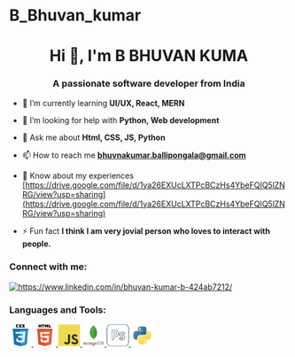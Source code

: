 # B_Bhuvan_kumar
<h1 align="center">Hi 👋, I'm B BHUVAN KUMA</h1>
<h3 align="center">A passionate software developer from India</h3>

- 🌱 I’m currently learning **UI/UX, React, MERN**

- 🤝 I’m looking for help with **Python, Web development**

- 💬 Ask me about **Html, CSS, JS, Python**

- 📫 How to reach me **bhuvnakumar.ballipongala@gmail.com**

- 📄 Know about my experiences [https://drive.google.com/file/d/1ya26EXUcLXTPcBCzHs4YbeFQIQ5lZNRG/view?usp=sharing](https://drive.google.com/file/d/1ya26EXUcLXTPcBCzHs4YbeFQIQ5lZNRG/view?usp=sharing)

- ⚡ Fun fact **I think I am very jovial person who loves to interact with people.**

<h3 align="left">Connect with me:</h3>
<p align="left">
<a href="https://linkedin.com/in/https://www.linkedin.com/in/bhuvan-kumar-b-424ab7212/" target="blank"><img align="center" src="https://raw.githubusercontent.com/rahuldkjain/github-profile-readme-generator/master/src/images/icons/Social/linked-in-alt.svg" alt="https://www.linkedin.com/in/bhuvan-kumar-b-424ab7212/" height="30" width="40" /></a>
</p>

<h3 align="left">Languages and Tools:</h3>
<p align="left"> <a href="https://www.w3schools.com/css/" target="_blank" rel="noreferrer"> <img src="https://raw.githubusercontent.com/devicons/devicon/master/icons/css3/css3-original-wordmark.svg" alt="css3" width="40" height="40"/> </a> <a href="https://www.w3.org/html/" target="_blank" rel="noreferrer"> <img src="https://raw.githubusercontent.com/devicons/devicon/master/icons/html5/html5-original-wordmark.svg" alt="html5" width="40" height="40"/> </a> <a href="https://developer.mozilla.org/en-US/docs/Web/JavaScript" target="_blank" rel="noreferrer"> <img src="https://raw.githubusercontent.com/devicons/devicon/master/icons/javascript/javascript-original.svg" alt="javascript" width="40" height="40"/> </a> <a href="https://www.mongodb.com/" target="_blank" rel="noreferrer"> <img src="https://raw.githubusercontent.com/devicons/devicon/master/icons/mongodb/mongodb-original-wordmark.svg" alt="mongodb" width="40" height="40"/> </a> <a href="https://www.photoshop.com/en" target="_blank" rel="noreferrer"> <img src="https://raw.githubusercontent.com/devicons/devicon/master/icons/photoshop/photoshop-line.svg" alt="photoshop" width="40" height="40"/> </a> <a href="https://www.python.org" target="_blank" rel="noreferrer"> <img src="https://raw.githubusercontent.com/devicons/devicon/master/icons/python/python-original.svg" alt="python" width="40" height="40"/> </a> </p>

